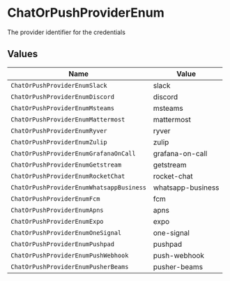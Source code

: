 # ChatOrPushProviderEnum

The provider identifier for the credentials


## Values

| Name                                     | Value                                    |
| ---------------------------------------- | ---------------------------------------- |
| `ChatOrPushProviderEnumSlack`            | slack                                    |
| `ChatOrPushProviderEnumDiscord`          | discord                                  |
| `ChatOrPushProviderEnumMsteams`          | msteams                                  |
| `ChatOrPushProviderEnumMattermost`       | mattermost                               |
| `ChatOrPushProviderEnumRyver`            | ryver                                    |
| `ChatOrPushProviderEnumZulip`            | zulip                                    |
| `ChatOrPushProviderEnumGrafanaOnCall`    | grafana-on-call                          |
| `ChatOrPushProviderEnumGetstream`        | getstream                                |
| `ChatOrPushProviderEnumRocketChat`       | rocket-chat                              |
| `ChatOrPushProviderEnumWhatsappBusiness` | whatsapp-business                        |
| `ChatOrPushProviderEnumFcm`              | fcm                                      |
| `ChatOrPushProviderEnumApns`             | apns                                     |
| `ChatOrPushProviderEnumExpo`             | expo                                     |
| `ChatOrPushProviderEnumOneSignal`        | one-signal                               |
| `ChatOrPushProviderEnumPushpad`          | pushpad                                  |
| `ChatOrPushProviderEnumPushWebhook`      | push-webhook                             |
| `ChatOrPushProviderEnumPusherBeams`      | pusher-beams                             |